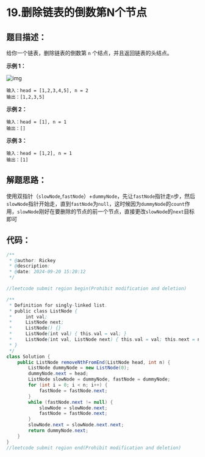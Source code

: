 # 19.删除链表的倒数第N个节点

## 题目描述：

给你一个链表，删除链表的倒数第 `n` 个结点，并且返回链表的头结点。



**示例 1：**

![img](https://cdn.nlark.com/yuque/0/2024/jpeg/40932176/1726816358517-74e9216b-23c0-48d4-91db-a737eb4d2364.jpeg)

```plain
输入：head = [1,2,3,4,5], n = 2
输出：[1,2,3,5]
```

**示例 2：**

```plain
输入：head = [1], n = 1
输出：[]
```

**示例 3：**

```plain
输入：head = [1,2], n = 1
输出：[1]
```



## 解题思路：

使用双指针（`slowNode`,`fastNode`）+`dummyNode`，先让`fastNode`指针走`n`步，然后`slowNode`指针开始走，直到`fastNode`为`null`，这时候因为`dummyNode`的`count`作用，`slowNode`刚好在要删除的节点的前一个节点，直接更改`slowNode`的`next`目标即可

## 代码：

```java
/**
 * @author: Rickey
 * @description:
 * @date: 2024-09-20 15:20:12
 */

//leetcode submit region begin(Prohibit modification and deletion)

/**
 * Definition for singly-linked list.
 * public class ListNode {
 *     int val;
 *     ListNode next;
 *     ListNode() {}
 *     ListNode(int val) { this.val = val; }
 *     ListNode(int val, ListNode next) { this.val = val; this.next = next; }
 * }
 */
class Solution {
    public ListNode removeNthFromEnd(ListNode head, int n) {
        ListNode dummyNode = new ListNode(0);
        dummyNode.next = head;
        ListNode slowNode = dummyNode, fastNode = dummyNode;
        for (int i = 0; i < n; i++) {
            fastNode = fastNode.next;
        }
        while (fastNode.next != null) {
            slowNode = slowNode.next;
            fastNode = fastNode.next;
        }
        slowNode.next = slowNode.next.next;
        return dummyNode.next;
    }
}
//leetcode submit region end(Prohibit modification and deletion)
```